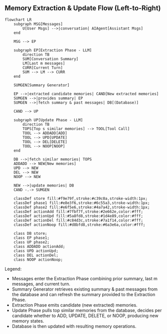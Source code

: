 ## Memory Extraction & Update Flow (Left-to-Right)

```mermaid
flowchart LR
    subgraph MSG[Messages]
        U[User Msgs] -->|conversation| AIAgent[Assistant Msgs]
    end

    MSG --> EP

    subgraph EP[Extraction Phase - LLM]
        direction TB
        SUM[Conversation Summary]
        LM[Last m messages]
        CURR[Current Turn]
        SUM --> LM --> CURR
    end

    SUMGEN[Summary Generator]

    EP -->|extracted candidate memories| CAND[New extracted memories]
    SUMGEN -->|provides summary| EP
    SUMGEN -->|fetch summary & past messages| DB[(Database)]

    CAND --> UP

    subgraph UP[Update Phase - LLM]
        direction TB
        TOPS[Top s similar memories] --> TOOL[Tool Call]
        TOOL --> ADDADD[ADD]
        TOOL --> UPD[UPDATE]
        TOOL --> DEL[DELETE]
        TOOL --> NOOP[NOOP]
    end

    DB -->|fetch similar memories| TOPS
    ADDADD --> NEW[New memories]
    UPD --> NEW
    DEL --> NEW
    NOOP --> NEW

    NEW -->|update memories| DB
    CAND -.-> SUMGEN

    classDef store fill:#f9e79f,stroke:#c39c0a,stroke-width:1px;
    classDef phase1 fill:#e8e3f6,stroke:#6c55a3,stroke-width:1px;
    classDef phase2 fill:#e6f5e6,stroke:#4a7a42,stroke-width:1px;
    classDef actionAdd fill:#7fbf7f,stroke:#2e662e,color:#fff;
    classDef actionUpd fill:#5a8fd8,stroke:#1d4e89,color:#fff;
    classDef actionDel fill:#c84d3c,stroke:#7a1f14,color:#fff;
    classDef actionNoop fill:#d8bfd8,stroke:#6a3e6a,color:#fff;

    class DB store;
    class EP phase1;
    class UP phase2;
    class ADDADD actionAdd;
    class UPD actionUpd;
    class DEL actionDel;
    class NOOP actionNoop;
```

Legend:
- Messages enter the Extraction Phase combining prior summary, last m messages, and current turn.
- Summary Generator retrieves existing summary & past messages from the database and can refresh the summary provided to the Extraction Phase.
- Extraction Phase emits candidate (new extracted) memories.
- Update Phase pulls top similar memories from the database, decides per candidate whether to ADD, UPDATE, DELETE, or NOOP, producing new memory states.
- Database is then updated with resulting memory operations.

